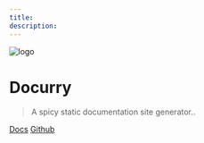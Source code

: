 ```yaml
---
title:
description:
---
```


![logo](../media/logo.png ":size=120")

# Docurry

> A spicy static documentation site generator..

[Docs](docs/)
[Github](#)
